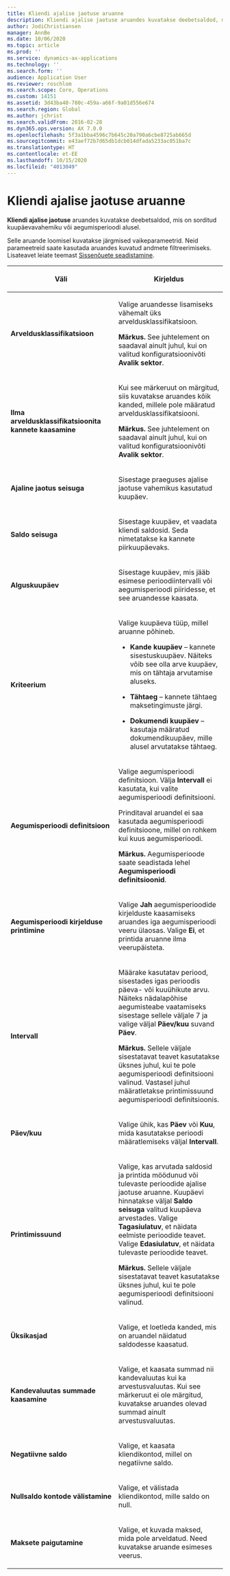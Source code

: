 ```yaml
---
title: Kliendi ajalise jaotuse aruanne
description: Kliendi ajalise jaotuse aruandes kuvatakse deebetsaldod, mis on sorditud kuupäevavahemiku või aegumisperioodi alusel.
author: JodiChristiansen
manager: AnnBe
ms.date: 10/06/2020
ms.topic: article
ms.prod: ''
ms.service: dynamics-ax-applications
ms.technology: ''
ms.search.form: ''
audience: Application User
ms.reviewer: roschlom
ms.search.scope: Core, Operations
ms.custom: 14151
ms.assetid: 3d43ba40-780c-459a-a66f-9a01d556e674
ms.search.region: Global
ms.author: jchrist
ms.search.validFrom: 2016-02-28
ms.dyn365.ops.version: AX 7.0.0
ms.openlocfilehash: 5f3a1bba4596c7b645c20a790a6cbe8725ab665d
ms.sourcegitcommit: e43aef72b7d65db1dcb014dfada5233ac051ba7c
ms.translationtype: HT
ms.contentlocale: et-EE
ms.lasthandoff: 10/15/2020
ms.locfileid: "4013049"
---
```

# <a name="customer-aging-report"></a>Kliendi ajalise jaotuse aruanne 

**Kliendi ajalise jaotuse** aruandes kuvatakse deebetsaldod, mis on sorditud kuupäevavahemiku või aegumisperioodi alusel.

Selle aruande loomisel kuvatakse järgmised vaikeparameetrid. Neid parameetreid saate kasutada aruandes kuvatud andmete filtreerimiseks. Lisateavet leiate teemast [Sissenõuete seadistamine](set-up-collections.md).

<table>
<colgroup>
<col style="width: 50%" />
<col style="width: 50%" />
</colgroup>
<thead>
<tr class="header">
<th><p>Väli</p></th>
<th><p>Kirjeldus</p></th>
</tr>
</thead>
<tbody>
<tr class="odd">
<td><p><strong>Arveldusklassifikatsioon</strong></p></td>
<td><p>Valige aruandesse lisamiseks vähemalt üks arveldusklassifikatsioon.</p>
<div class="alert">

**Märkus.** See juhtelement on saadaval ainult juhul, kui on valitud konfiguratsioonivõti <STRONG>Avalik sektor</STRONG>.</P>


</div></td>
</tr>
<tr class="even">
<td><p><strong>Ilma arveldusklassifikatsioonita kannete kaasamine</strong></p></td>
<td><p>Kui see märkeruut on märgitud, siis kuvatakse aruandes kõik kanded, millele pole määratud arveldusklassifikatsiooni.</p>
<div class="alert">

**Märkus.** See juhtelement on saadaval ainult juhul, kui on valitud konfiguratsioonivõti <STRONG>Avalik sektor</STRONG>.</P>

</div></td>
</tr>
<tr class="odd">
<td><p><strong>Ajaline jaotus seisuga</strong></p></td>
<td><p>Sisestage praeguses ajalise jaotuse vahemikus kasutatud kuupäev.</p></td>
</tr>
<tr class="odd">
<td><p><strong>Saldo seisuga</strong></p></td>
<td><p>Sisestage kuupäev, et vaadata kliendi saldosid. Seda nimetatakse ka kannete piirkuupäevaks.</p></td>
</tr>
<tr class="even">
<td><p><strong>Alguskuupäev</strong></p></td>
<td><p>Sisestage kuupäev, mis jääb esimese perioodiintervalli või aegumisperioodi piiridesse, et see aruandesse kaasata.</p></td>
</tr>
<tr class="odd">
<td><p><strong>Kriteerium</strong></p></td>
<td><p>Valige kuupäeva tüüp, millel aruanne põhineb.</p>
<ul>
<li><p><strong>Kande kuupäev</strong> – kannete sisestuskuupäev. Näiteks võib see olla arve kuupäev, mis on tähtaja arvutamise aluseks.</p></li>
<li><p><strong>Tähtaeg</strong> – kannete tähtaeg maksetingimuste järgi.</p></li>
<li><p><strong>Dokumendi kuupäev</strong> – kasutaja määratud dokumendikuupäev, mille alusel arvutatakse tähtaeg.</p></li>
</ul></td>
</tr>
<tr class="even">
<td><p><strong>Aegumisperioodi definitsioon</strong></p></td>
<td><p>Valige aegumisperioodi definitsioon. Välja <strong>Intervall</strong> ei kasutata, kui valite aegumisperioodi definitsiooni.</p>
<p>Prinditaval aruandel ei saa kasutada aegumisperioodi definitsioone, millel on rohkem kui kuus aegumisperioodi.</p>
<div class="alert">

**Märkus.** Aegumisperioode saate seadistada lehel <STRONG>Aegumisperioodi definitsioonid</STRONG>.</P>


</div></td>
</tr>
<tr class="odd">
<td><p><strong>Aegumisperioodi kirjelduse printimine</strong></p></td>
<td><p>Valige <strong>Jah</strong> aegumisperioodide kirjelduste kaasamiseks aruandes iga aegumisperioodi veeru ülaosas. Valige <strong>Ei</strong>, et printida aruanne ilma veerupäisteta.</p></td>
</tr>
<tr class="even">
<td><p><strong>Intervall</strong></p></td>
<td><p>Määrake kasutatav periood, sisestades igas perioodis päeva- või kuuühikute arvu. Näiteks nädalapõhise aegumisteabe vaatamiseks sisestage sellele väljale 7 ja valige väljal <strong>Päev/kuu</strong> suvand <strong>Päev</strong>.</p>
<div class="alert">

**Märkus.** Sellele väljale sisestatavat teavet kasutatakse üksnes juhul, kui te pole aegumisperioodi definitsiooni valinud. Vastasel juhul määratletakse printimissuund aegumisperioodi definitsioonis.</P>


</div></td>
</tr>
<tr class="odd">
<td><p><strong>Päev/kuu</strong></p></td>
<td><p>Valige ühik, kas <strong>Päev</strong> või <strong>Kuu</strong>, mida kasutatakse perioodi määratlemiseks väljal <strong>Intervall</strong>.</p></td>
</tr>
<tr class="even">
<td><p><strong>Printimissuund</strong></p></td>
<td><p>Valige, kas arvutada saldosid ja printida möödunud või tulevaste perioodide ajalise jaotuse aruanne. Kuupäevi hinnatakse väljal <strong>Saldo seisuga</strong> valitud kuupäeva arvestades. Valige <strong>Tagasiulatuv</strong>, et näidata eelmiste perioodide teavet. Valige <strong>Edasiulatuv</strong>, et näidata tulevaste perioodide teavet.</p>
<div class="alert">
  
<STRONG>Märkus.</STRONG> Sellele väljale sisestatavat teavet kasutatakse üksnes juhul, kui te pole aegumisperioodi definitsiooni valinud.</P>


</div></td>
</tr>
<tr class="odd">
<td><p><strong>Üksikasjad</strong></p></td>
<td><p>Valige, et loetleda kanded, mis on aruandel näidatud saldodesse kaasatud.</p></td>
</tr>
<tr class="even">
<td><p><strong>Kandevaluutas summade kaasamine</strong></p></td>
<td><p>Valige, et kaasata summad nii kandevaluutas kui ka arvestusvaluutas. Kui see märkeruut ei ole märgitud, kuvatakse aruandes olevad summad ainult arvestusvaluutas.</p></td>
</tr>
<tr class="odd">
<td><p><strong>Negatiivne saldo</strong></p></td>
<td><p>Valige, et kaasata kliendikontod, millel on negatiivne saldo.</p></td>
</tr>
<tr class="even">
<td><p><strong>Nullsaldo kontode välistamine</strong></p></td>
<td><p>Valige, et välistada kliendikontod, mille saldo on null.</p></td>
</tr>
<tr class="odd">
<td><p><strong>Maksete paigutamine</strong></p></td>
<td><p>Valige, et kuvada maksed, mida pole arveldatud. Need kuvatakse aruande esimeses veerus.</p></td>
</tr>
</tbody>
</table>

